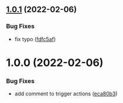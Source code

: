 ## [1.0.1](https://github.com/TnLCommunity/action-release-general/compare/v1.0.0...v1.0.1) (2022-02-06)


### Bug Fixes

* fix typo ([fdfc5af](https://github.com/TnLCommunity/action-release-general/commit/fdfc5af0fe2bf516343f65cc93ed498d1b6466f4))

# 1.0.0 (2022-02-06)


### Bug Fixes

* add comment to trigger actions ([eca80b3](https://github.com/TnLCommunity/action-release-general/commit/eca80b3c2b979fe6bf6a5339693e8ce5401ba486))
